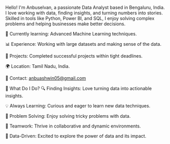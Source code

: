 Hello! I'm Anbuselvan, a passionate Data Analyst based in Bengaluru, India. I love working with data, finding insights,
and turning numbers into stories. Skilled in tools like Python, Power BI, and SQL, I enjoy solving complex problems and helping businesses make better decisions.

🌱 Currently learning: Advanced Machine Learning techniques.

📊 Experience: Working with large datasets and making sense of the data.

💼 Projects: Completed successful projects within tight deadlines.

🌍 Location: Tamil Nadu, India.

📧 Contact: anbuashwin05@gmail.com



🚀 What Do I Do?
🔍 Finding Insights: Love turning data into actionable insights.

💡 Always Learning: Curious and eager to learn new data techniques.

🧩 Problem Solving: Enjoy solving tricky problems with data.

🤝 Teamwork: Thrive in collaborative and dynamic environments.

🎯 Data-Driven: Excited to explore the power of data and its impact.
